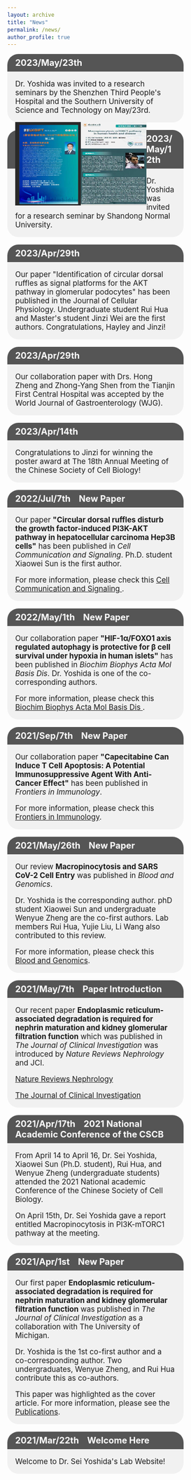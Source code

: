 ```yaml
---
layout: archive
title: "News"
permalink: /news/
author_profile: true
---
```

<html>
<head>
<meta name="viewport" content="width=device-width, initial-scale=1">
<style>
.li {
  background-color: #555;
  color: white;
  padding: 8px 18px;
  width: 80%;
  border: none;
  box-sizing: border-box;
  text-align: left;
  outline: none;
  font-size: 20px;
  border-radius: 25px 25px 0 0 ;
}
.content {
  background-color: #f1f1f1;
  padding: 1px 18px;
  width: 80%;
  border: none;
  box-sizing: border-box;
  text-align: left;
  outline: none;
  font-size: 17px;
  border-radius: 0 0 25px 25px;
}
</style>
</head>
<body>
  <div class="li"><b>2023/May/23th &nbsp;&nbsp; </b></div>
<div class="content">
  <p>Dr. Yoshida was invited to a research seminars by the Shenzhen Third People's Hospital and the Southern University of Science and Technology on May/23rd. </p> 
  <img src="../images/23.5.23-1.jpeg" style="float:left;" width="150px" height="190px">
  <img src="../images/23.5.23-2.jpeg" style="float:left;" width="150px" height="190px">
</div>
  <br> 
  
  <div class="li"><b>2023/May/12th &nbsp;&nbsp; </b></div>
<div class="content">
  <p>Dr. Yoshida was invited for a research seminar by Shandong Normal University. </p> 
</div>
  <br>
  
   <div class="li"><b>2023/Apr/29th &nbsp;&nbsp; </b></div>
<div class="content">
  <p>Our paper "Identification of circular dorsal ruffles as signal platforms for the AKT pathway in glomerular podocytes" has been published in the Journal of Cellular Physiology. Undergraduate student Rui Hua and Master's student Jinzi Wei are the first authors. Congratulations, Hayley and Jinzi! </p> 
</div>
  <br>
  
   <div class="li"><b>2023/Apr/29th &nbsp;&nbsp; </b></div>
<div class="content">
  <p>Our collaboration paper with Drs. Hong Zheng and Zhong-Yang Shen from the Tianjin First Central Hospital was accepted by the World Journal of Gastroenterology (WJG). </p>  
</div>
  <br>
  
  <div class="li"><b>2023/Apr/14th &nbsp;&nbsp; </b></div>
<div class="content">
  <p>Congratulations to Jinzi for winning the poster award at The 18th Annual Meeting of the Chinese Society of Cell Biology! </p>  
</div>
  <br>
  
  <div class="li"><b>2022/Jul/7th &nbsp;&nbsp; New Paper</b></div>
<div class="content">
  <p>Our paper <b>"Circular dorsal ruffles disturb the growth factor-induced PI3K-AKT pathway in hepatocellular carcinoma Hep3B cells"</b> has been published in <i>Cell Communication and Signaling</i>. Ph.D. student Xiaowei Sun is the first author. </p>
  <p>For more information, please check this <a href="https://biosignaling.biomedcentral.com/articles/10.1186/s12964-022-00911-6
" target="_blank">Cell Communication and Signaling </a>. </p>
</div>
  <br>
  
  <div class="li"><b>2022/May/1th &nbsp;&nbsp; New Paper</b></div>
<div class="content">
  <p>Our collaboration paper <b>"HIF-1α/FOXO1 axis regulated autophagy is protective for β cell survival under hypoxia in human islets"</b> has been published in <i>Biochim Biophys Acta Mol Basis Dis</i>. Dr. Yoshida is one of the co-corresponding authors. </p>
  <p>For more information, please check this <a href="https://www.sciencedirect.com/science/article/pii/S0925443922000199
" target="_blank">Biochim Biophys Acta Mol Basis Dis </a>. </p>
</div>
  <br>
  
  <div class="li"><b>2021/Sep/7th &nbsp;&nbsp; New Paper</b></div>
<div class="content">
  <p>Our collaboration paper <b>"Capecitabine Can Induce T Cell Apoptosis: A Potential Immunosuppressive Agent With Anti-Cancer Effect"</b> has been published in <i>Frontiers in Immunology</i>. </p>
  <p>For more information, please check this <a href="https://www.frontiersin.org/articles/10.3389/fimmu.2021.737849/full?&utm_source=Email_to_authors_&utm_medium=Email&utm_content=T1_11.5e1_author&utm_campaign=Email_publication&field=&journalName=Frontiers_in_Immunology&id=737849
" target="_blank">Frontiers in Immunology</a>. </p>
</div>
  <br>
  
  <div class="li"><b>2021/May/26th &nbsp;&nbsp; New Paper</b></div>
<div class="content">
  <p>Our review <b>Macropinocytosis and SARS CoV-2 Cell Entry</b> was published in <i>Blood and Genomics</i>. </p>
  <p>Dr. Yoshida is the corresponding author. phD student Xiaowei Sun and undergraduate Wenyue Zheng are the co-first authors. Lab members Rui Hua, Yujie Liu, Li Wang also contributed to this review. </p>
  <p>For more information, please check this <a href="http://www.blood-genomics.com/ch/reader/view_abstract.aspx?file_no=20210101&flag=1" target="_blank">Blood and Genomics</a>. </p>
</div>
  <br>
  
  <div class="li"><b>2021/May/7th &nbsp;&nbsp; Paper Introduction </b></div>
<div class="content">
  <p>Our recent paper <b>Endoplasmic reticulum-associated degradation is required for nephrin maturation and kidney glomerular filtration function</b> which was published in <i>The Journal of Clinical Investigation</i> was introduced by <i>Nature Reviews Nephrology</i> and JCI.</p>
<p><a href="https://www.nature.com/articles/s41581-021-00421-7" title="Introduction" target="_blank">Nature Reviews Nephrology</a></p> 
<p><a href="https://www.jci.org/this-month/2021/5" title="Introduction" target="_blank">The Journal of Clinical Investigation</a></p> 
</div>
  <br>
  
  <div class="li"><b>2021/Apr/17th &nbsp;&nbsp; 2021 National Academic Conference of the CSCB </b></div>
<div class="content">
  <p>From April 14 to April 16, Dr. Sei Yoshida, Xiaowei Sun (Ph.D. student), Rui Hua, and Wenyue Zheng (undergraduate students) attended the 2021 National academic Conference of the Chinese Society of Cell Biology.</p> 
  <p>On April 15th, Dr. Sei Yoshida gave a report entitled Macropinocytosis in PI3K-mTORC1 pathway at the meeting.</p>
</div>
  <br>
  
  <div class="li"><b>2021/Apr/1st &nbsp;&nbsp; New Paper</b></div>
<div class="content">
  <p>Our first paper <b>Endoplasmic reticulum-associated degradation is required for nephrin maturation and kidney glomerular filtration function</b> was published in <i>The Journal of Clinical Investigation</i> as a collaboration with The University of Michigan.</p> 
  <p>Dr. Yoshida is the 1st co-first author and a co-corresponding author. Two undergraduates, Wenyue Zheng, and Rui Hua contribute this as co-authors.</p> 
  <p>This paper was highlighted as the cover article. For more information, please see the <a href="https://seiyoshida-lab.github.io/publications/" title="Publications" target="_blank">Publications</a>.</p>
</div>
  <br>
  
  <div class="li"><b>2021/Mar/22th &nbsp;&nbsp; Welcome Here</b></div>
<div class="content">
  <p>Welcome to Dr. Sei Yoshida's Lab Website!</p>
</div>
</body>
</html>
